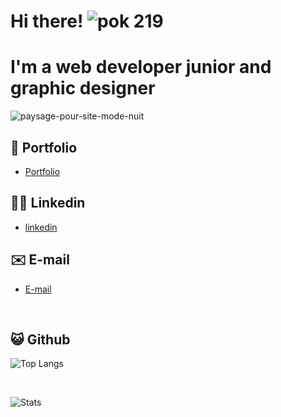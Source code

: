 # Hi there! ![pok 219](https://user-images.githubusercontent.com/71553460/124597570-f183b000-de63-11eb-9596-42455ea78a8c.gif)

# I'm a web developer junior and graphic designer

![paysage-pour-site-mode-nuit](https://user-images.githubusercontent.com/71553460/124590404-62729a00-de5b-11eb-9f9a-2bed77d0abdb.png)


## 💼 Portfolio
* [Portfolio](https://magaligarot.github.io/Portfolio/)

## 👩‍💻 Linkedin
* [linkedin](https://www.linkedin.com/in/magali-garot/)

## ✉️ E-mail
* [E-mail](mailto:magali.garot@gmail.com)

<br>

## 😺 Github

![Top Langs](https://github-readme-stats.vercel.app/api/top-langs/?username=magaliGarot&layout=compact&theme=cobalt) 

<br>

![Stats](https://github-readme-stats.vercel.app/api?username=magaliGarot&show_icons=true&theme=cobalt)


